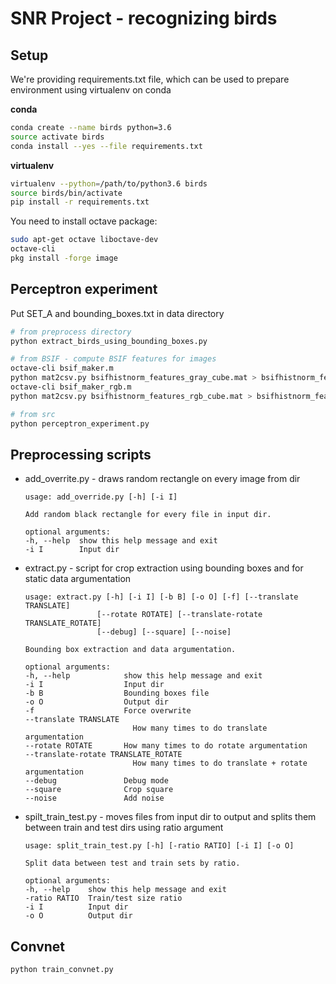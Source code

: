 # SNR Project - recognizing birds
## Setup
We're providing requirements.txt file, which can be used to prepare environment using virtualenv on conda

**conda**
```bash
conda create --name birds python=3.6
source activate birds
conda install --yes --file requirements.txt
```
**virtualenv**
```bash
virtualenv --python=/path/to/python3.6 birds
source birds/bin/activate
pip install -r requirements.txt
```

You need to install octave package:
```bash
sudo apt-get octave liboctave-dev
octave-cli
pkg install -forge image
```
## Perceptron experiment
Put SET_A and bounding_boxes.txt in data directory

```bash
# from preprocess directory
python extract_birds_using_bounding_boxes.py

# from BSIF - compute BSIF features for images
octave-cli bsif_maker.m
python mat2csv.py bsifhistnorm_features_gray_cube.mat > bsifhistnorm_features_gray_cube.csv
octave-cli bsif_maker_rgb.m
python mat2csv.py bsifhistnorm_features_rgb_cube.mat > bsifhistnorm_features_rgb_cube.csv

# from src
python perceptron_experiment.py
```

## Preprocessing scripts

- add_overrite.py - draws random rectangle on every image from dir
    ```
    usage: add_override.py [-h] [-i I]

    Add random black rectangle for every file in input dir.

    optional arguments:
    -h, --help  show this help message and exit
    -i I        Input dir
    ```

- extract.py - script for crop extraction using bounding boxes and for static data argumentation
    ```
    usage: extract.py [-h] [-i I] [-b B] [-o O] [-f] [--translate TRANSLATE]
                    [--rotate ROTATE] [--translate-rotate TRANSLATE_ROTATE]
                    [--debug] [--square] [--noise]

    Bounding box extraction and data argumentation.

    optional arguments:
    -h, --help            show this help message and exit
    -i I                  Input dir
    -b B                  Bounding boxes file
    -o O                  Output dir
    -f                    Force overwrite
    --translate TRANSLATE
                            How many times to do translate argumentation
    --rotate ROTATE       How many times to do rotate argumentation
    --translate-rotate TRANSLATE_ROTATE
                            How many times to do translate + rotate argumentation
    --debug               Debug mode
    --square              Crop square
    --noise               Add noise

    ```
- spilt_train_test.py - moves files from input dir to output and splits them between train and test dirs using ratio argument
    ```
    usage: split_train_test.py [-h] [-ratio RATIO] [-i I] [-o O]

    Split data between test and train sets by ratio.

    optional arguments:
    -h, --help    show this help message and exit
    -ratio RATIO  Train/test size ratio
    -i I          Input dir
    -o O          Output dir

    ```

## Convnet
```bash
python train_convnet.py
```
